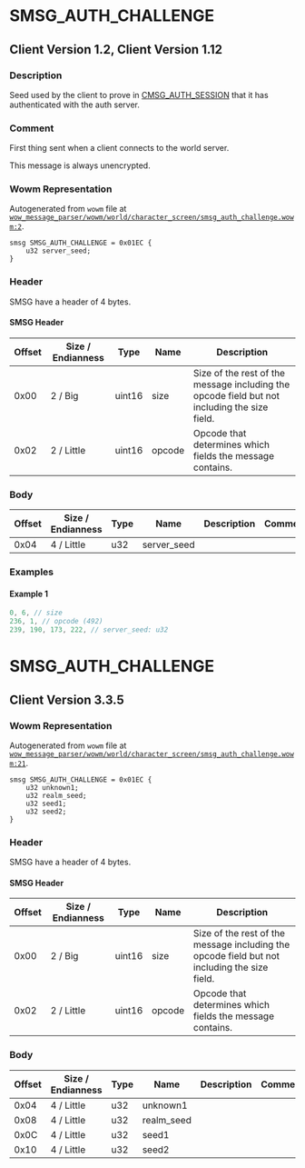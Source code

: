 # SMSG_AUTH_CHALLENGE

## Client Version 1.2, Client Version 1.12

### Description

Seed used by the client to prove in [CMSG_AUTH_SESSION](./cmsg_auth_session.md) that it has authenticated with the auth server.

### Comment

First thing sent when a client connects to the world server.

This message is always unencrypted.

### Wowm Representation

Autogenerated from `wowm` file at [`wow_message_parser/wowm/world/character_screen/smsg_auth_challenge.wowm:2`](https://github.com/gtker/wow_messages/tree/main/wow_message_parser/wowm/world/character_screen/smsg_auth_challenge.wowm#L2).
```rust,ignore
smsg SMSG_AUTH_CHALLENGE = 0x01EC {
    u32 server_seed;
}
```
### Header

SMSG have a header of 4 bytes.

#### SMSG Header

| Offset | Size / Endianness | Type   | Name   | Description |
| ------ | ----------------- | ------ | ------ | ----------- |
| 0x00   | 2 / Big           | uint16 | size   | Size of the rest of the message including the opcode field but not including the size field.|
| 0x02   | 2 / Little        | uint16 | opcode | Opcode that determines which fields the message contains.|

### Body

| Offset | Size / Endianness | Type | Name | Description | Comment |
| ------ | ----------------- | ---- | ---- | ----------- | ------- |
| 0x04 | 4 / Little | u32 | server_seed |  |  |

### Examples

#### Example 1

```c
0, 6, // size
236, 1, // opcode (492)
239, 190, 173, 222, // server_seed: u32
```
# SMSG_AUTH_CHALLENGE

## Client Version 3.3.5

### Wowm Representation

Autogenerated from `wowm` file at [`wow_message_parser/wowm/world/character_screen/smsg_auth_challenge.wowm:21`](https://github.com/gtker/wow_messages/tree/main/wow_message_parser/wowm/world/character_screen/smsg_auth_challenge.wowm#L21).
```rust,ignore
smsg SMSG_AUTH_CHALLENGE = 0x01EC {
    u32 unknown1;
    u32 realm_seed;
    u32 seed1;
    u32 seed2;
}
```
### Header

SMSG have a header of 4 bytes.

#### SMSG Header

| Offset | Size / Endianness | Type   | Name   | Description |
| ------ | ----------------- | ------ | ------ | ----------- |
| 0x00   | 2 / Big           | uint16 | size   | Size of the rest of the message including the opcode field but not including the size field.|
| 0x02   | 2 / Little        | uint16 | opcode | Opcode that determines which fields the message contains.|

### Body

| Offset | Size / Endianness | Type | Name | Description | Comment |
| ------ | ----------------- | ---- | ---- | ----------- | ------- |
| 0x04 | 4 / Little | u32 | unknown1 |  |  |
| 0x08 | 4 / Little | u32 | realm_seed |  |  |
| 0x0C | 4 / Little | u32 | seed1 |  |  |
| 0x10 | 4 / Little | u32 | seed2 |  |  |

